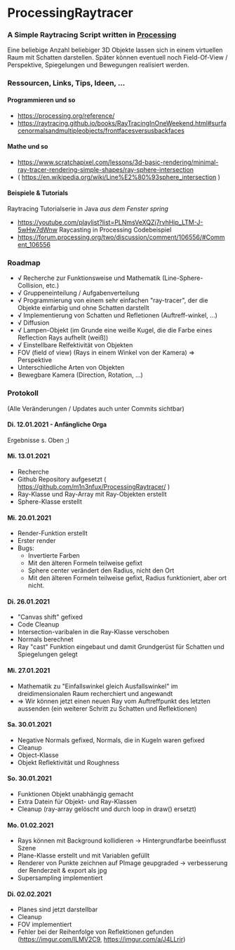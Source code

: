 # ProcessingRaytracer
### A Simple Raytracing Script written in [Processing](https://processing.org)

Eine beliebige Anzahl beliebiger 3D Objekte lassen sich in einem virtuellen Raum mit Schatten darstellen.
Später können eventuell noch Field-Of-View / Perspektive, Spiegelungen und Bewegungen realisiert werden.

### Ressourcen, Links, Tips, Ideen, ...
#### Programmieren und so
- https://processing.org/reference/
- https://raytracing.github.io/books/RayTracingInOneWeekend.html#surfacenormalsandmultipleobjects/frontfacesversusbackfaces

#### Mathe und so
- https://www.scratchapixel.com/lessons/3d-basic-rendering/minimal-ray-tracer-rendering-simple-shapes/ray-sphere-intersection
- ( https://en.wikipedia.org/wiki/Line%E2%80%93sphere_intersection )

#### Beispiele & Tutorials
Raytracing Tutorialserie in Java *aus dem Fenster spring*
- https://youtube.com/playlist?list=PLNmsVeXQZj7rvhHip_LTM-J-5wHw7dWnw 
Raycasting in Processing Codebeispiel 
- https://forum.processing.org/two/discussion/comment/106556/#Comment_106556



### Roadmap
- √ Recherche zur Funktionsweise und Mathematik (Line-Sphere-Collision, etc.) 
- √ Gruppeneinteilung / Aufgabenverteilung
- √ Programmierung von einem sehr einfachen "ray-tracer", der die Objekte einfarbig und ohne Schatten darstellt
- √ Implementierung von Schatten und Refletionen (Auftreff-winkel, ...)
- √ Diffusion
- √ Lampen-Objekt (im Grunde eine weiße Kugel, die die Farbe eines Reflection Rays aufhellt (weiß))
- √ Einstellbare Relfektivität von Objekten
- FOV (field of view) (Rays in einem Winkel von der Kamera) => Perspektive
- Unterschiedliche Arten von Objekten
- Bewegbare Kamera (Direction, Rotation, ...)



### Protokoll
(Alle Veränderungen / Updates auch unter Commits sichtbar)
#### Di. 12.01.2021 - Anfängliche Orga
Ergebnisse s. Oben ;)

#### Mi. 13.01.2021 
- Recherche
- Github Repository aufgesetzt ( https://github.com/m1n3nfux/ProcessingRaytracer/ )
- Ray-Klasse und Ray-Array mit Ray-Objekten erstellt
- Sphere-Klasse erstellt

#### Mi. 20.01.2021
- Render-Funktion erstellt
- Erster render
- Bugs:
  * Invertierte Farben
  * Mit den älteren Formeln teilweise gefixt
  * Sphere center verändert den Radius, nicht den Ort
  * Mit den älteren Formeln teilweise gefixt, Radius funktioniert, aber ort nicht.  

#### Di. 26.01.2021
- "Canvas shift" gefixed
- Code Cleanup
- Intersection-varibalen in die Ray-Klasse verschoben
- Normals berechnet
- Ray "cast" Funktion eingebaut und damit Grundgerüst für Schatten und Spiegelungen gelegt

#### Mi. 27.01.2021
- Mathematik zu "Einfallswinkel gleich Ausfallswinkel" im dreidimensionalen Raum recherchiert und angewandt
- => Wir können jetzt einen neuen Ray vom Auftreffpunkt des letzten aussenden (ein weiterer Schritt zu Schatten und Reflektionen)

#### Sa. 30.01.2021
- Negative Normals gefixed, Normals, die in Kugeln waren gefixed
- Cleanup
- Object-Klasse
- Objekt Reflektivität und Roughness

#### So. 30.01.2021
- Funktionen Objekt unabhängig gemacht
- Extra Datein für Objekt- und Ray-Klassen
- Cleanup (ray-array gelöscht und durch loop in draw() ersetzt)

#### Mo. 01.02.2021
- Rays können mit Background kollidieren -> Hintergrundfarbe beeinflusst Szene
- Plane-Klasse erstellt und mit Variablen gefüllt
- Renderer von Punkte zeichnen auf PImage geupgraded -> verbesserung der Renderzeit & export als jpg
- Supersampling implementiert

#### Di. 02.02.2021
- Planes sind jetzt darstellbar
- Cleanup
- FOV implementiert
- Fehler bei der Reihenfolge von Reflektionen gefunden (https://imgur.com/lLMV2C9, https://imgur.com/a/J4LLrir)
